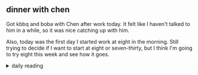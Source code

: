 ## dinner with chen

Got kbbq and boba with Chen after work today. It felt like I haven't talked to him in a while, so it was nice catching up with him.

Also, today was the first day I started work at eight in the morning. Still trying to decide if I want to start at eight or seven-thirty, but I think I'm going to try eight this week and see how it goes.

<details markdown="1">
<summary>daily reading</summary>

| {{ page.date | date: "%B %-d, %Y" }} |
| :-------------: |
| [1 Kings 2; Gal. 6; Ezek. 33; Ps. 81–82]({% link _Bible/Bible-year-1.md %}) |
| [WCF 6; WLC 36-42; WSC 24-26]({% link _westminster/westminster-month-3.md %}) |
| [The Chalcedonian Definition](https://thewestminsterstandard.org/the-chalcedonian-creed/) |

</details>